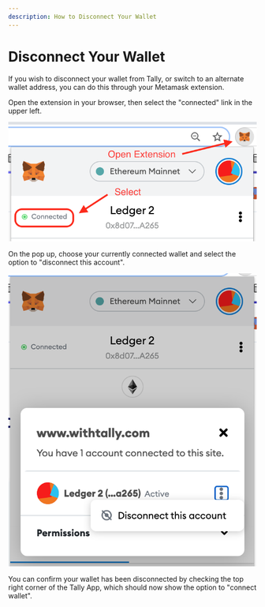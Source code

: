 ```yaml
---
description: How to Disconnect Your Wallet
---
```


# Disconnect Your Wallet

If you wish to disconnect your wallet from Tally, or switch to an alternate wallet address, you can do this through your Metamask extension.

Open the extension in your browser, then select the "connected" link in the upper left.

![](../../.gitbook/assets/image%20%2822%29.png)

On the pop up, choose your currently connected wallet and select the option to "disconnect this account". 

![](../../.gitbook/assets/image%20%2823%29.png)

You can confirm your wallet has been disconnected by checking the top right corner of the Tally App, which should now show the option to "connect wallet".

